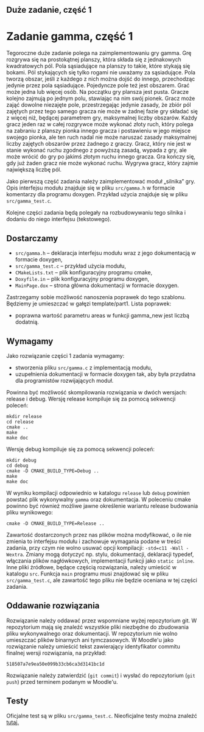 ## Duże zadanie, część 1

# Zadanie gamma, część 1

Tegoroczne duże zadanie polega na zaimplementowaniu gry gamma. Grę rozgrywa się na prostokątnej planszy,
która składa się z jednakowych kwadratowych pól. Pola sąsiadujące na planszy to takie, które stykają się bokami.
Pól stykających się tylko rogami nie uważamy za sąsiadujące. Pola tworzą obszar, jeśli z każdego z nich można
dojść do innego, przechodząc jedynie przez pola sąsiadujące. Pojedyncze pole też jest obszarem. Grać może
jedna lub więcej osób. Na początku gry plansza jest pusta. Gracze kolejno zajmują po jednym polu, stawiając na
nim swój pionek. Gracz może zająć dowolne niezajęte pole, przestrzegając jedynie zasady, że zbiór pól zajętych
przez tego samego gracza nie może w żadnej fazie gry składać się z więcej niż, będącej parametrem gry,
maksymalnej liczby obszarów. Każdy gracz jeden raz w całej rozgrywce może wykonać złoty ruch, który polega
na zabraniu z planszy pionka innego gracza i postawieniu w jego miejsce swojego pionka, ale ten ruch nadal nie
może naruszać zasady maksymalnej liczby zajętych obszarów przez żadnego z graczy. Gracz, który nie jest w
stanie wykonać ruchu zgodnego z powyższą zasadą, wypada z gry, ale może wrócić do gry po jakimś złotym
ruchu innego gracza. Gra kończy się, gdy już żaden gracz nie może wykonać ruchu. Wygrywa gracz, który zajmie
największą liczbę pól.

Jako pierwszą część zadania należy zaimplementować moduł „silnika” gry. Opis interfejsu modułu znajduje się w
pliku `src/gamma.h` w formacie komentarzy dla programu doxygen. Przykład użycia znajduje się w pliku
`src/gamma_test.c`.

Kolejne części zadania będą polegały na rozbudowywaniu tego silnika i dodaniu do niego interfejsu (tekstowego).

## Dostarczamy

- `src/gamma.h` – deklaracja interfejsu modułu wraz z jego dokumentacją w formacie doxygen,
- `src/gamma_test.c` – przykład użycia modułu,
- `CMakeLists.txt` – plik konfiguracyjny programu cmake,
- `Doxyfile.in` – plik konfiguracyjny programu doxygen,
- `MainPage.dox` – strona główna dokumentacji w formacie doxygen.

Zastrzegamy sobie możliwość nanoszenia poprawek do tego szablonu. Będziemy je umieszczać w gałęzi
template/part1. Lista poprawek:
- poprawna wartość parametru areas w funkcji gamma_new jest liczbą dodatnią.

## Wymagamy

Jako rozwiązanie części 1 zadania wymagamy:

- stworzenia pliku `src/gamma.c` z implementacją modułu,
- uzupełnienia dokumentacji w formacie doxygen tak, aby była przydatna dla programistów rozwijających moduł.

Powinna być możliwość skompilowania rozwiązania w dwóch wersjach: release i debug. Wersję release
kompiluje się za pomocą sekwencji poleceń:
```
mkdir release
cd release
cmake ..
make
make doc
```
Wersję debug kompiluje się za pomocą sekwencji poleceń:
```
mkdir debug
cd debug
cmake -D CMAKE_BUILD_TYPE=Debug ..
make
make doc
```

W wyniku kompilacji odpowiednio w katalogu `release` lub `debug` powinien powstać plik wykonywalny `gamma`
oraz dokumentacja. W poleceniu cmake powinno być również możliwe jawne określenie wariantu release
budowania pliku wynikowego:

```
cmake -D CMAKE_BUILD_TYPE=Release ..
```

Zawartość dostarczonych przez nas plików można modyfikować, o ile nie zmienia to interfejsu modułu i
zachowuje wymagania podane w treści zadania, przy czym nie wolno usuwać opcji kompilacji:
`-std=c11 -Wall -Wextra`. Zmiany mogą dotyczyć np. stylu, dokumentacji, deklaracji typedef, włączania plików
nagłówkowych, implementacji funkcji jako `static inline`. Inne pliki źródłowe, będące częścią rozwiązania,
należy umieścić w katalogu `src`. Funkcja `main` programu musi znajdować się w pliku `src/gamma_test.c`, ale
zawartość tego pliku nie będzie oceniana w tej części zadania.

## Oddawanie rozwiązania


Rozwiązanie należy oddawać przez wspomniane wyżej repozytorium git. W repozytorium mają się znaleźć
wszystkie pliki niezbędne do zbudowania pliku wykonywalnego oraz dokumentacji. W repozytorium nie wolno
umieszczać plików binarnych ani tymczasowych. W Moodle'u jako rozwiązanie należy umieścić tekst zawierający
identyfikator commitu finalnej wersji rozwiązania, na przykład:

```
518507a7e9ea50e099b33cb6ca3d3141bc1d
```

Rozwiązanie należy zatwierdzić (`git commit`) i wysłać do repozytorium (`git push`) przed terminem podanym
w Moodle'u.

## Testy
Oficjalne test są w pliku `src/gamma_test.c`. Nieoficjalne testy można znaleźć [tutaj.](https://github.com/gavjan/gamma/releases/tag/part1_test)
